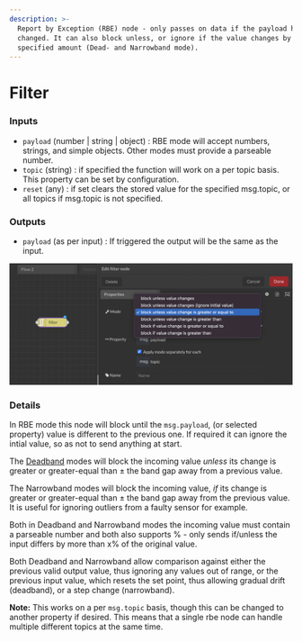 ```yaml
---
description: >-
  Report by Exception (RBE) node - only passes on data if the payload has
  changed. It can also block unless, or ignore if the value changes by a
  specified amount (Dead- and Narrowband mode).
---
```


# Filter

### Inputs

* `payload` (number | string | object) : RBE mode will accept numbers, strings, and simple objects. Other modes must provide a parseable number.&#x20;
* `topic` (string) :  if specified the function will work on a per topic basis. This property can be set by configuration.&#x20;
* `reset` (any) : if set clears the stored value for the specified msg.topic, or all topics if msg.topic is not specified.

### Outputs

* `payload` (as per input) : If triggered the output will be the same as the input.

![](<../../../.gitbook/assets/image (37).png>)

### Details

In RBE mode this node will block until the `msg.payload`, (or selected property) value is different to the previous one. If required it can ignore the intial value, so as not to send anything at start.

The [Deadband](https://en.wikipedia.org/wiki/Deadband) modes will block the incoming value _unless_ its change is greater or greater-equal than ± the band gap away from a previous value.

The Narrowband modes will block the incoming value, _if_ its change is greater or greater-equal than ± the band gap away from the previous value. It is useful for ignoring outliers from a faulty sensor for example.

Both in Deadband and Narrowband modes the incoming value must contain a parseable number and both also supports % - only sends if/unless the input differs by more than x% of the original value.

Both Deadband and Narrowband allow comparison against either the previous valid output value, thus ignoring any values out of range, or the previous input value, which resets the set point, thus allowing gradual drift (deadband), or a step change (narrowband).

**Note:** This works on a per `msg.topic` basis, though this can be changed to another property if desired. This means that a single rbe node can handle multiple different topics at the same time.
